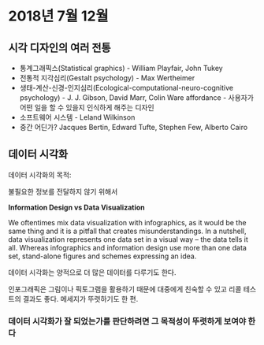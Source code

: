 # 2018년 7월 12월

## 시각 디자인의 여러 전통

- 통계그래픽스(Statistical graphics) - William Playfair, John Tukey
- 전통적 지각심리(Gestalt psychology) - Max Wertheimer
- 생태-계산-신경-인지심리(Ecological-computational-neuro-cognitive psychology) - J. J. Gibson, David Marr, Colin Ware
  affordance - 사용자가 어떤 일을 할 수 있을지 인식하게 해주는 디자인
- 소프트웨어 시스템 - Leland Wilkinson
- 중간 어딘가? Jacques Bertin, Edward Tufte, Stephen Few, Alberto Cairo



## 데이터 시각화

데이터 시각화의 목적:

불필요한 정보를 전달하지 않기 위해서



**Information Design vs Data Visualization**



We oftentimes mix data visualization with infographics, as it would be the same thing and it is a pitfall that creates misunderstandings. In a nutshell, data visualization represents one data set in a visual way – the data tells it all. Whereas infographics and information design use more than one data set, stand-alone figures and schemes expressing an idea. 

데이터 시각화는 양적으로 더 많은 데이터를 다루기도 한다. 

인포그래픽은 그림이나 픽토그램을 활용하기 때문에 대중에게 친숙할 수 있고 리콜 테스트의 결과도 좋다. 메세지가 뚜렷하기도 한 편. 



### 데이터 시각화가 잘 되었는가를 판단하려면 그 목적성이 뚜렷하게 보여야 한다